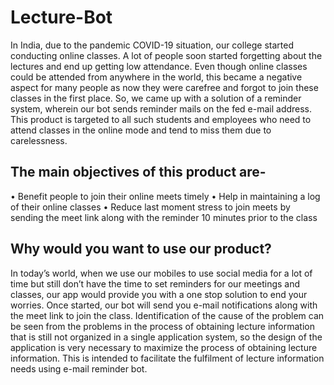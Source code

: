 # Lecture-Bot
In India, due to the pandemic COVID-19 situation, our college started conducting online classes. A lot of people soon started forgetting about the lectures and end up getting low attendance. Even though online classes could be attended from anywhere in the world, this became a negative aspect for many people as now they were carefree and forgot to join these classes in the first place.
So, we came up with a solution of a reminder system, wherein our bot sends reminder mails on the fed e-mail address. This product is targeted to all such students and employees who need to attend classes in the online mode and tend to miss them due to carelessness.
## The main objectives of this product are-
•	Benefit people to join their online meets timely
•	Help in maintaining a log of their online classes
•	Reduce last moment stress to join meets by sending the meet link along with the reminder 10 minutes prior to the class
## Why would you want to use our product?
In today’s world, when we use our mobiles to use social media for a lot of time but still don’t have the time to set reminders for our meetings and classes, our app would provide you with a one stop solution to end your worries.
Once started, our bot will send you e-mail notifications along with the meet link to join the class. Identification of the  cause of the problem can  be seen  from the  problems  in the  process  of  obtaining lecture information that is still not organized in a single application system, so the design of the application is very necessary to  maximize the process of obtaining lecture information.  This is intended  to facilitate the fulfilment of lecture information needs using e-mail reminder bot.

